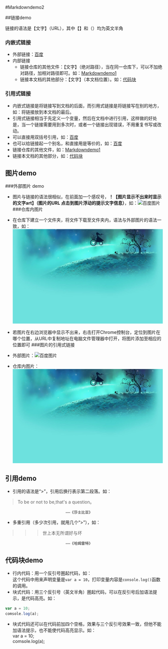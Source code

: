 #Markdowndemo2

##链接demo

链接的语法是【文字】（URL），其中【】和（）均为英文半角
### 内嵌式链接

- 外部链接：[百度](https://www.baidu.com)
- 内部链接  
  - 链接仓库的其他文件：【文字】（绝对路径），当在同一仓库下，可以不加绝对路径，加相对路径即可。如：[Markdowndemo1](Markdowndemo1.md)  
  - 链接本文档的其他部分：【文字】（本文档位置）。如：[代码块](Markdowndemo2.md#代码块demo)  
### 引用式链接

- 内嵌式链接是将链接写到文档的后面，而引用式链接是将链接写在别的地方，如：将链接放到本文档的最后。
- 引用式链接相当于先定义一个变量，然后在文档中进行引用，这样做的好处是，当一个链接需要用到多次时，或者一个链接出现错误，不用重复书写或改动。
- 可以直接用双括号引用，如：[百度]
- 也可以给链接起一个别名，和直接用是等价的，如：[百度][baidu]
- 链接仓库的其他文件，如：[Markdowndemo1]  
- 链接本文档的其他部分，如：[代码块]  
## 图片demo
###外部图片 demo

- 图片与链接的语法很相似，在前面加一个感叹号，**！【图片显示不出来时显示的文字art】（图片的URL 点击到图片浮动的提示文字信息）**，如：![百度图片](https://www.baidu.com/img/bd_logo1.png "百度logo")  
###仓库内图片

- 在仓库下建立一个文件夹，将文件下载至文件夹内，语法与外部图片的语法一致，如：![仓库内图片](photo/open.jpg)  
- 若图片在右边浏览器中显示不出来，右击打开Chrome控制台，定位到图片在哪个位置，从URL中复制地址在电脑文件管理器中打开，将图片添加至相应的位置即可
###图片的引用式链接

- 外部图片：![百度图片][baidu_logo]  
- 仓库内图片：![仓库内图片][内部图片] 
## 引用demo

- 引用的语法是“>”，引用后换行表示第二段落。如：
> To be or not to be,that's a question。

                               ——《莎士比亚》  
- 多重引用（多少次引用，就用几个“>”），如：
>>>世上本无所谓好与坏 

                               ——《哈姆雷特》  
## 代码块demo

- 行内代码：用一个反引号圏起代码，如：  
这个代码中用来声明变量是`var a = 10`，打印变量内容是`console.log()`函数的调用。
- 块式代码：用三个反引号（英文半角）圏起代码，可以在反引号后加语法提示，是代码高亮。如： 
```javascript
var a = 10;
comsole.log(a);
```
- 块式代码还可以在代码前加四个空格，效果与三个反引号效果一致，但他不能加语法提示，也不能使代码高亮显示。如：  
    var a = 10;  
    comsole.log(a);



<!-- 下面是本文档中用到的链接 -->
[百度]:https://www.baidu.com  
[baidu]:https://www.baidu.com
[Markdowndemo1]:Markdowndemo1.md
[代码块]: Markdowndemo2.md#代码块demo
[baidu_logo]:https://www.baidu.com/img/bd_logo1.png "百度logo"
[内部图片]:photo/open.jpg 
